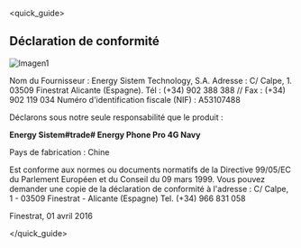 <quick_guide>
## Déclaration de conformité

![Imagen1](http://static.energysistem.com/images/manuals/42235/56051fa39d0fb.jpg)

Nom du Fournisseur :
Energy Sistem Technology, S.A.
Adresse : C/ Calpe, 1.
03509 Finestrat Alicante (Espagne).
Tél : (+34) 902 388 388 // Fax : (+34) 902 119 034
Numéro d'identification fiscale (NIF) : A53107488

Déclarons sous notre seule responsabilité que le produit :

**Energy Sistem#trade# Energy Phone Pro 4G Navy**

Pays de fabrication : Chine

Est conforme aux normes ou documents normatifs de la Directive 99/05/EC du Parlement Européen et du Conseil du 09 mars 1999.
Vous pouvez demander une copie de la déclaration de conformité à l'adresse : C/ Calpe, 1 - 03509 Finestrat - Alicante (Espagne) Tel. (+34) 966 831 058

Finestrat, 01 avril 2016

</quick_guide>

